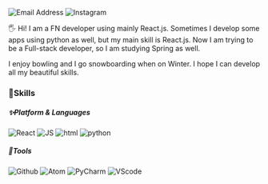 ![Email Address](https://img.shields.io/badge/minggle0322@gmail.com-EA4335?style=flat-square&logo=Gmail&logoColor=white) ![Instagram](https://img.shields.io/badge/minggle0322-E4405F?style=flat-square&logo=Instagram&logoColor=white)

🖐 Hi! I am a FN developer using mainly React.js.
Sometimes I develop some apps using python as well, but my main skill is React.js.
Now I am trying to be a Full-stack developer, so I am studying Spring as well.

I enjoy bowling and I go snowboarding when on Winter.
I hope I can develop all my beautiful skills.

### 💪Skills

##### ✨Platform & Languages
![React](https://img.shields.io/badge/React-61DAFB?style=flat-square&logo=React&logoColor=white) ![JS](https://img.shields.io/badge/JS-F7DF1E?style=flat-square&logo=JSS&logoColor=white) ![html](https://img.shields.io/badge/CSS-E34F26?style=flat-square&logo=CSS3&logoColor=white) ![python](https://img.shields.io/badge/Python-3776AB?style=flat-square&logo=Python&logoColor=white)
##### 🔧Tools

![Github](https://img.shields.io/badge/Github-181717?style=flat-square&logo=Github&logoColor=white) ![Atom](https://img.shields.io/badge/Atom-66595C?style=flat-square&logo=Atom&logoColor=white) ![PyCharm](https://img.shields.io/badge/PyCharm-000000?style=flat-square&logo=PyCharm&logoColor=white) ![VScode](https://img.shields.io/badge/VScode-5C2D91?style=flat-square&logo=Visual-Studio&logoColor=white)

